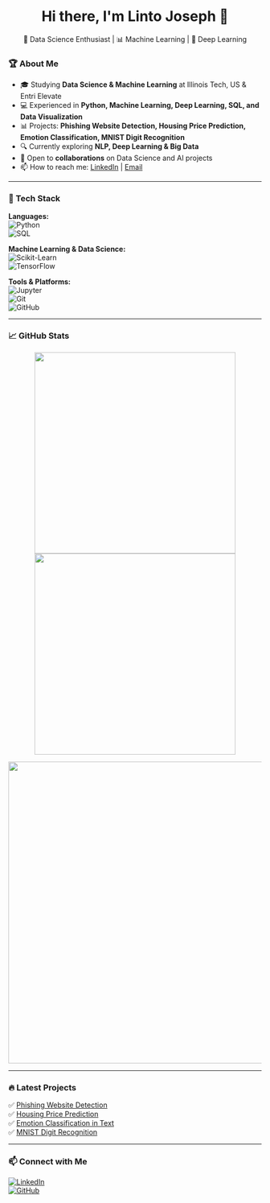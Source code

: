 <h1 align="center">Hi there, I'm Linto Joseph 👋</h1>  
<p align="center">
🚀 Data Science Enthusiast | 📊 Machine Learning | 🔬 Deep Learning
</p>  

### 🏆 About Me  
- 🎓 Studying **Data Science & Machine Learning** at Illinois Tech, US & Entri Elevate  
- 💻 Experienced in **Python, Machine Learning, Deep Learning, SQL, and Data Visualization**  
- 📊 Projects: **Phishing Website Detection, Housing Price Prediction, Emotion Classification, MNIST Digit Recognition**  
- 🔍 Currently exploring **NLP, Deep Learning & Big Data**  
- 🤝 Open to **collaborations** on Data Science and AI projects  
- 📫 How to reach me: [LinkedIn](https://www.linkedin.com/in/linto-joseph-ds/) | [Email](lintojoseph2000@gmail.com)  

---

### 🔧 Tech Stack  
**Languages:**  
![Python](https://img.shields.io/badge/-Python-3776AB?style=flat-square&logo=python&logoColor=white)  
![SQL](https://img.shields.io/badge/-SQL-4479A1?style=flat-square&logo=postgresql&logoColor=white)  

**Machine Learning & Data Science:**  
![Scikit-Learn](https://img.shields.io/badge/-Scikit--Learn-F7931E?style=flat-square&logo=scikit-learn&logoColor=white)  
![TensorFlow](https://img.shields.io/badge/-TensorFlow-FF6F00?style=flat-square&logo=tensorflow&logoColor=white)  

**Tools & Platforms:**  
![Jupyter](https://img.shields.io/badge/-Jupyter-F37626?style=flat-square&logo=jupyter&logoColor=white)  
![Git](https://img.shields.io/badge/-Git-F05032?style=flat-square&logo=git&logoColor=white)  
![GitHub](https://img.shields.io/badge/-GitHub-181717?style=flat-square&logo=github&logoColor=white)  

---

### 📈 GitHub Stats  
<p align="center">
<img src="https://github-readme-stats.vercel.app/api?username=Lintojoseph01&show_icons=true&theme=dark" width="400">
<img src="https://github-readme-streak-stats.herokuapp.com/?user=Lintojoseph01&theme=dark" width="400">
</p>

<p align="center">
<img src="https://github-profile-trophy.vercel.app/?username=Lintojoseph01&theme=darkhub" width="600">
</p>

---

### 🔥 Latest Projects  
✅ [Phishing Website Detection](https://github.com/Lintojoseph01/Phishing-Website-Detection)  
✅ [Housing Price Prediction](your-repo-link)  
✅ [Emotion Classification in Text](https://github.com/Lintojoseph01/NLP-Text-Classification?tab=readme-ov-file)  
✅ [MNIST Digit Recognition](your-repo-link)  

---

### 📫 Connect with Me  
[![LinkedIn](https://img.shields.io/badge/-LinkedIn-0077B5?style=flat-square&logo=linkedin&logoColor=white)](https://www.linkedin.com/in/linto-joseph-ds/)  
[![GitHub](https://img.shields.io/badge/-GitHub-181717?style=flat-square&logo=github&logoColor=white)](https://github.com/Lintojoseph01)  
